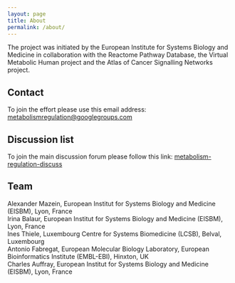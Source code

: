```yaml
---
layout: page
title: About
permalink: /about/
---
```


The project was initiated by the European Institute for Systems Biology and Medicine in collaboration with the Reactome Pathway Database, the Virtual Metabolic Human project and the Atlas of Cancer Signalling Networks project.

## Contact

To join the effort please use this email address:<br />
[metabolismregulation@googlegroups.com](mailto:metabolismregulation@googlegroups.com)

## Discussion list

To join the main discussion forum please follow this link: [metabolism-regulation-discuss](https://groups.google.com/forum/#!forum/metabolism-regulation-discuss)

## Team

Alexander Mazein, European Institut for Systems Biology and Medicine (EISBM), Lyon, France  
Irina Balaur, European Institut for Systems Biology and Medicine (EISBM), Lyon, France  
Ines Thiele, Luxembourg Centre for Systems Biomedicine (LCSB), Belval, Luxembourg  
Antonio Fabregat, European Molecular Biology Laboratory, European Bioinformatics Institute (EMBL-EBI), Hinxton, UK  
Charles Auffray, European Institut for Systems Biology and Medicine (EISBM), Lyon, France  



